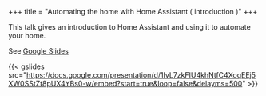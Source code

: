 +++
title = "Automating the home with Home Assistant ( introduction )"
+++

This talk gives an introduction to Home Assistant and using it to automate your home.
<!--more-->
See [Google Slides](https://docs.google.com/presentation/d/1IvL7zkFIU4khNtfC4XoqEEj5XW0SStZt8pUX4YBs0-w/edit?usp=sharing)

{{< gslides src="https://docs.google.com/presentation/d/1IvL7zkFIU4khNtfC4XoqEEj5XW0SStZt8pUX4YBs0-w/embed?start=true&loop=false&delayms=500" >}}